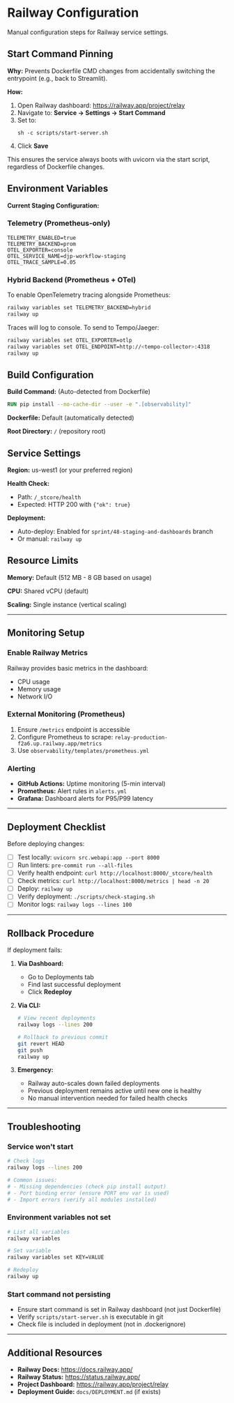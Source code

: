 # Railway Configuration

Manual configuration steps for Railway service settings.

## Start Command Pinning

**Why:** Prevents Dockerfile CMD changes from accidentally switching the entrypoint (e.g., back to Streamlit).

**How:**
1. Open Railway dashboard: https://railway.app/project/relay
2. Navigate to: **Service → Settings → Start Command**
3. Set to:
   ```
   sh -c scripts/start-server.sh
   ```
4. Click **Save**

This ensures the service always boots with uvicorn via the start script, regardless of Dockerfile changes.

## Environment Variables

**Current Staging Configuration:**

### Telemetry (Prometheus-only)
```
TELEMETRY_ENABLED=true
TELEMETRY_BACKEND=prom
OTEL_EXPORTER=console
OTEL_SERVICE_NAME=djp-workflow-staging
OTEL_TRACE_SAMPLE=0.05
```

### Hybrid Backend (Prometheus + OTel)
To enable OpenTelemetry tracing alongside Prometheus:

```bash
railway variables set TELEMETRY_BACKEND=hybrid
railway up
```

Traces will log to console. To send to Tempo/Jaeger:

```bash
railway variables set OTEL_EXPORTER=otlp
railway variables set OTEL_ENDPOINT=http://<tempo-collector>:4318
railway up
```

## Build Configuration

**Build Command:** (Auto-detected from Dockerfile)
```dockerfile
RUN pip install --no-cache-dir --user -e ".[observability]"
```

**Dockerfile:** Default (automatically detected)

**Root Directory:** `/` (repository root)

## Service Settings

**Region:** us-west1 (or your preferred region)

**Health Check:**
- Path: `/_stcore/health`
- Expected: HTTP 200 with `{"ok": true}`

**Deployment:**
- Auto-deploy: Enabled for `sprint/48-staging-and-dashboards` branch
- Or manual: `railway up`

## Resource Limits

**Memory:** Default (512 MB - 8 GB based on usage)

**CPU:** Shared vCPU (default)

**Scaling:** Single instance (vertical scaling)

---

## Monitoring Setup

### Enable Railway Metrics
Railway provides basic metrics in the dashboard:
- CPU usage
- Memory usage
- Network I/O

### External Monitoring (Prometheus)
1. Ensure `/metrics` endpoint is accessible
2. Configure Prometheus to scrape: `relay-production-f2a6.up.railway.app/metrics`
3. Use `observability/templates/prometheus.yml`

### Alerting
- **GitHub Actions:** Uptime monitoring (5-min interval)
- **Prometheus:** Alert rules in `alerts.yml`
- **Grafana:** Dashboard alerts for P95/P99 latency

---

## Deployment Checklist

Before deploying changes:

- [ ] Test locally: `uvicorn src.webapi:app --port 8000`
- [ ] Run linters: `pre-commit run --all-files`
- [ ] Verify health endpoint: `curl http://localhost:8000/_stcore/health`
- [ ] Check metrics: `curl http://localhost:8000/metrics | head -n 20`
- [ ] Deploy: `railway up`
- [ ] Verify deployment: `./scripts/check-staging.sh`
- [ ] Monitor logs: `railway logs --lines 100`

---

## Rollback Procedure

If deployment fails:

1. **Via Dashboard:**
   - Go to Deployments tab
   - Find last successful deployment
   - Click **Redeploy**

2. **Via CLI:**
   ```bash
   # View recent deployments
   railway logs --lines 200

   # Rollback to previous commit
   git revert HEAD
   git push
   railway up
   ```

3. **Emergency:**
   - Railway auto-scales down failed deployments
   - Previous deployment remains active until new one is healthy
   - No manual intervention needed for failed health checks

---

## Troubleshooting

### Service won't start
```bash
# Check logs
railway logs --lines 200

# Common issues:
# - Missing dependencies (check pip install output)
# - Port binding error (ensure PORT env var is used)
# - Import errors (verify all modules installed)
```

### Environment variables not set
```bash
# List all variables
railway variables

# Set variable
railway variables set KEY=VALUE

# Redeploy
railway up
```

### Start command not persisting
- Ensure start command is set in Railway dashboard (not just Dockerfile)
- Verify `scripts/start-server.sh` is executable in git
- Check file is included in deployment (not in .dockerignore)

---

## Additional Resources

- **Railway Docs:** https://docs.railway.app/
- **Railway Status:** https://status.railway.app/
- **Project Dashboard:** https://railway.app/project/relay
- **Deployment Guide:** `docs/DEPLOYMENT.md` (if exists)
